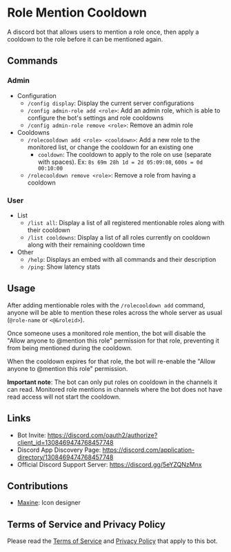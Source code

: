# Role Mention Cooldown

A discord bot that allows users to mention a role once, then apply a cooldown to the role before it can be mentioned again.

## Commands

### Admin

- Configuration
  - `/config display`: Display the current server configurations
  - `/config admin-role add <role>`: Add an admin role, which is able to configure the bot's settings and role cooldowns
  - `/config admin-role remove <role>`: Remove an admin role
- Cooldowns
  - `/rolecooldown add <role> <cooldown>`: Add a new role to the monitored list, or change the cooldown for an existing one
    - `cooldown`: The cooldown to apply to the role on use (separate with spaces). Ex: `8s 69m 28h 1d = 2d 05:09:08`, `600s = 0d 00:10:00`
  - `/rolecooldown remove <role>`: Remove a role from having a cooldown

### User

- List
  - `/list all`: Display a list of all registered mentionable roles along with their cooldown
  - `/list cooldowns`: Display a list of all roles currently on cooldown along with their remaining cooldown time
- Other
  - `/help`: Displays an embed with all commands and their description
  - `/ping`: Show latency stats

## Usage

After adding mentionable roles with the `/rolecooldown add` command, anyone will be able to mention these roles across the whole server as usual (`@role-name` or `<@&roleid>`).

Once someone uses a monitored role mention, the bot will disable the "Allow anyone to @mention this role" permission for that role, preventing it from being mentioned during the cooldown.

When the cooldown expires for that role, the bot will re-enable the "Allow anyone to @mention this role" permission.

**Important note**: The bot can only put roles on cooldown in the channels it can read. Monitored role mentions in channels where the bot does not have read access will not start the cooldown.

## Links

- Bot Invite: https://discord.com/oauth2/authorize?client_id=1308469474768457748
- Discord App Discovery Page: https://discord.com/application-directory/1308469474768457748
- Official Discord Support Server: https://discord.gg/5eYZQNzMnx

## Contributions

- [Maxine](https://artstation.com/Maxine3D): Icon designer

## Terms of Service and Privacy Policy

Please read the [Terms of Service](https://github.com/CTN-Originals/RoleMentionCooldown/blob/stable/docs/legal/terms-of-service.md) and [Privacy Policy](https://github.com/CTN-Originals/RoleMentionCooldown/blob/stable/docs/legal/privacy-policy.md) that apply to this bot.
